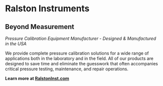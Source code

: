 # Ralston Instruments
## Beyond Measurement

*Pressure Calibration Equipment Manufacturer - Designed & Manufactured in the USA*

We provide complete pressure calibration solutions for a wide range of applications both in the laboratory and in the field. All of our products are designed to save time and eliminate the guesswork that often accompanies critical pressure testing, maintenance, and repair operations.

**Learn more at [RalstonInst.com](https://www.ralstoninst.com)**
